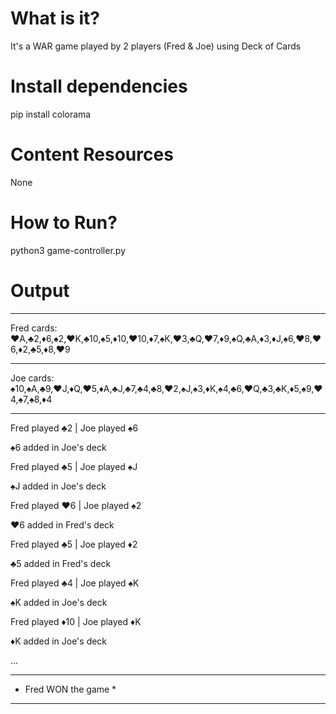 # What is it?
It's a WAR game played by 2 players (Fred & Joe) using Deck of Cards

# Install dependencies
pip install colorama

# Content Resources
None

# How to Run?
python3 game-controller.py

# Output
____________________________________________________________________________________________________
Fred cards:
♥A,♣2,♦6,♠2,♥K,♣10,♠5,♦10,♥10,♦7,♠K,♥3,♣Q,♥7,♦9,♠Q,♣A,♦3,♦J,♠6,♥8,♥6,♦2,♣5,♦8,♥9
____________________________________________________________________________________________________
Joe cards:
♠10,♠A,♣9,♥J,♦Q,♥5,♦A,♣J,♣7,♣4,♣8,♥2,♠J,♠3,♦K,♠4,♣6,♥Q,♣3,♣K,♦5,♠9,♥4,♠7,♠8,♦4
____________________________________________________________________________________________________
Fred played ♣2 | Joe played ♠6

♠6 added in Joe's deck


Fred played ♣5 | Joe played ♠J

♠J added in Joe's deck


Fred played ♥6 | Joe played ♠2

♥6 added in Fred's deck


Fred played ♣5 | Joe played ♦2

♣5 added in Fred's deck


Fred played ♣4 | Joe played ♠K

♠K added in Joe's deck


Fred played ♦10 | Joe played ♦K

♦K added in Joe's deck

...
*************************
* Fred WON the game *
*************************
